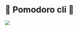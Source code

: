 # :tomato: Pomodoro cli :tomato:

![](https://user-images.githubusercontent.com/4012553/83226555-d7819380-a1b4-11ea-9300-752979fab240.gif)